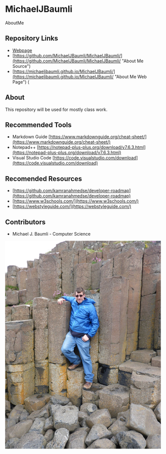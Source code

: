# MichaelJBaumli
AboutMe

## Repository Links
- [Webpage](https://michaeljbaumli.github.io/working-with-markdown/ "Working With Markdown Webpage")
- [https://github.com/MichaelJBaumli/MichaelJBaumli/](https://github.com/MichaelJBaumli/MichaelJBaumli/ "About Me Source") 
- [https://michaeljbaumli.github.io/MichaelJBaumli/](https://michaeljbaumli.github.io/MichaelJBaumli/ "About Me Web Page") (
## About

This repository will be used for mostly class work. 

## Recommended Tools

* Markdown Guide [https://www.markdownguide.org/cheat-sheet/](https://www.markdownguide.org/cheat-sheet/)
* Notepad++ [https://notepad-plus-plus.org/download/v7.6.3.html](https://notepad-plus-plus.org/download/v7.6.3.html)
* Visual Studio Code [https://code.visualstudio.com/download](https://code.visualstudio.com/download)

## Recomended Resources

* [https://github.com/kamranahmedse/developer-roadmap](https://github.com/kamranahmedse/developer-roadmap)
* [https://www.w3schools.com/](https://www.w3schools.com/)
* [https://webstyleguide.com/](https://webstyleguide.com/)

## Contributors

* Michael J. Baumli - Computer Science 

![image of myself in ireland](https://github.com/MichaelJBaumli/MichaelJBaumli/blob/master/GiantSteps-Ireland.jpg) 
